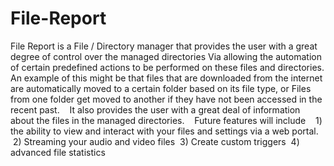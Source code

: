 # File-Report
 
File Report is a File / Directory manager that provides the user with a great degree of control over the managed directories Via allowing the automation of certain predefined actions to be performed on these files and directories. An example of this might be that files that are downloaded from the internet are automatically moved to a certain folder based on its file type, or Files from one folder get moved to another if they have not been accessed in the recent past.
 
 It also provides the user with a great deal of information about the files in the managed directories.
 
 Future features will include 
 
 1) the ability to view and interact with your files and settings via a web portal. 
 2) Streaming your audio and video files
 3) Create custom triggers
 4) advanced file statistics 
